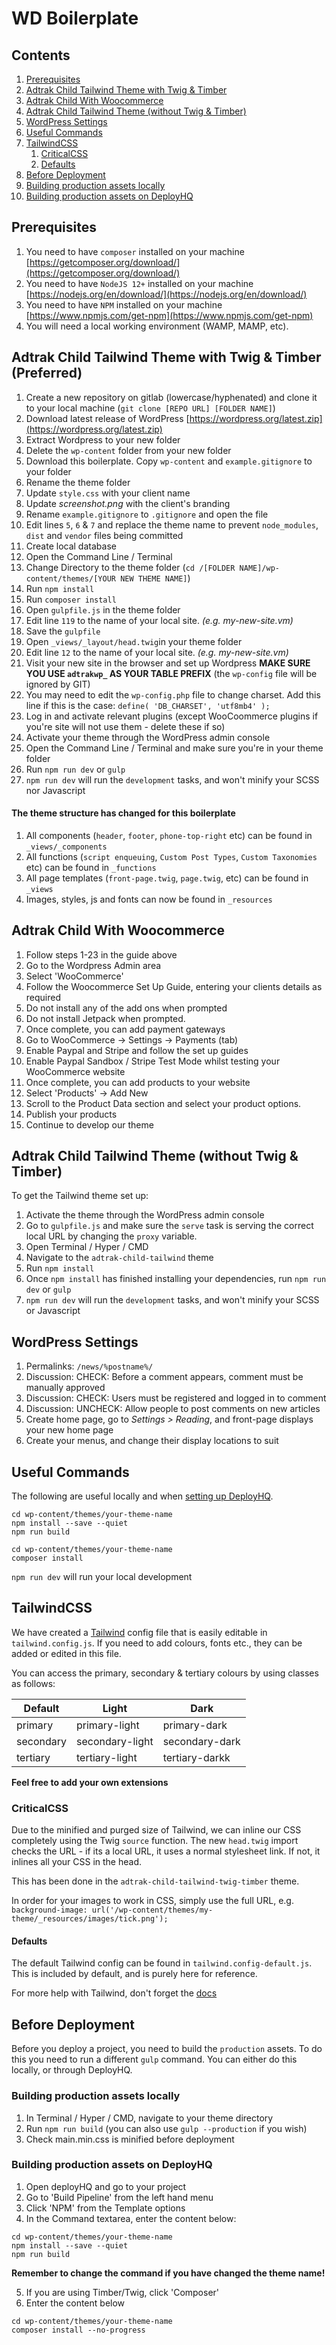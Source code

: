 # WD Boilerplate

## Contents
1. [Prerequisites](#prerequisites)
1. [Adtrak Child Tailwind Theme with Twig & Timber](#adtrak-child-tailwind-theme-with-twig--timber-preferred)
1. [Adtrak Child With Woocommerce](#adtrak-child-with-woocommerce)
1. [Adtrak Child Tailwind Theme (without Twig & Timber)](#adtrak-child-tailwind-theme-without-twig--timber)
1. [WordPress Settings](#wordpress-settings)
1. [Useful Commands](#useful-commands)
1. [TailwindCSS](#tailwindcss)
    1. [CriticalCSS](#criticalcss)
    1. [Defaults](#defaults)
1. [Before Deployment](#before-deployment)
1. [Building production assets locally](#building-production-assets-locally)
1. [Building production assets on DeployHQ](#building-production-assets-on-deployhq)


## Prerequisites ##
1. You need to have ```composer``` installed on your machine [https://getcomposer.org/download/](https://getcomposer.org/download/)
2. You need to have ```NodeJS 12+``` installed on your machine [https://nodejs.org/en/download/](https://nodejs.org/en/download/)
3. You need to have ```NPM``` installed on your machine [https://www.npmjs.com/get-npm](https://www.npmjs.com/get-npm)
4. You will need a local working environment (WAMP, MAMP, etc).

## Adtrak Child Tailwind Theme with Twig & Timber (Preferred)

1. Create a new repository on gitlab (lowercase/hyphenated) and clone it to your local machine (```git clone [REPO URL] [FOLDER NAME]```)
2. Download latest release of WordPress [https://wordpress.org/latest.zip](https://wordpress.org/latest.zip) 
3. Extract Wordpress to your new folder
4. Delete the ```wp-content``` folder from your new folder
5. Download this boilerplate. Copy ```wp-content``` and ```example.gitignore``` to your folder
6. Rename the theme folder
6. Update ```style.css``` with your client name
6. Update *screenshot.png* with the client's branding
7. Rename ```example.gitignore``` to ```.gitignore``` and open the file
8. Edit lines ```5```, ```6``` & ```7``` and replace the theme name to prevent ```node_modules```, ```dist``` and ```vendor``` files being committed 
9. Create local database
10. Open the Command Line / Terminal 
11. Change Directory to the theme folder (```cd /[FOLDER NAME]/wp-content/themes/[YOUR NEW THEME NAME]```)
12. Run ```npm install```
13. Run ```composer install```
14. Open ```gulpfile.js``` in the theme folder
15. Edit line ```119``` to the name of your local site. *(e.g. my-new-site.vm)*
16. Save the ```gulpfile```
17. Open ```_views/_layout/head.twig```in your theme folder
18. Edit line ```12``` to the name of your local site. *(e.g. my-new-site.vm)*
19. Visit your new site in the browser and set up Wordpress **MAKE SURE YOU USE ```adtrakwp_``` AS YOUR TABLE PREFIX** (the ```wp-config``` file will be ignored by GIT)  
20. You may need to edit the ```wp-config.php``` file to change charset. Add this line if this is the case: ```define( 'DB_CHARSET', 'utf8mb4' );```
21. Log in and activate relevant plugins (except WooCoommerce plugins if you're site will not use them - delete these if so)
22. Activate your theme through the WordPress admin console
23. Open the Command Line / Terminal and make sure you're in your theme folder
24. Run ```npm run dev``` or ```gulp```
25. ```npm run dev``` will run the ```development``` tasks, and won't minify your SCSS nor Javascript

#### The theme structure has changed for this boilerplate ####

1. All components (```header```, ```footer```, ```phone-top-right``` etc) can be found in ```_views/_components``` 
2. All functions (```script enqueuing```, ```Custom Post Types```, ```Custom Taxonomies``` etc) can be found in ```_functions```
3. All page templates (```front-page.twig```, ```page.twig```, etc) can be found in ```_views```
4. Images, styles, js and fonts can now be found in ```_resources```

## Adtrak Child With Woocommerce

1. Follow steps 1-23 in the guide above
2. Go to the Wordpress Admin area
3. Select 'WooCommerce'
4. Follow the Woocommerce Set Up Guide, entering your clients details as required
5. Do not install any of the add ons when prompted
6. Do not install Jetpack when prompted.
7. Once complete, you can add payment gateways
8. Go to WooCommerce -> Settings -> Payments (tab)
9. Enable Paypal and Stripe and follow the set up guides
10. Enable Paypal Sandbox / Stripe Test Mode whilst testing your WooCommerce website
11. Once complete, you can add products to your website
12. Select 'Products' -> Add New
13. Scroll to the Product Data section and select your product options.
14. Publish your products
15. Continue to develop our theme

## Adtrak Child Tailwind Theme (without Twig & Timber)

To get the Tailwind theme set up:

1. Activate the theme through the WordPress admin console
2. Go to ```gulpfile.js``` and make sure the ```serve``` task is serving the correct local URL by changing the ```proxy``` variable.
3. Open Terminal / Hyper / CMD
4. Navigate to the ```adtrak-child-tailwind``` theme
5. Run ```npm install``` 
6. Once ```npm install``` has finished installing your dependencies, run ```npm run dev``` or ```gulp```
7. ```npm run dev``` will run the ```development``` tasks, and won't minify your SCSS or Javascript

## WordPress Settings ##

1. Permalinks: ```/news/%postname%/```
2. Discussion: CHECK: Before a comment appears, comment must be manually approved
3. Discussion: CHECK: Users must be registered and logged in to comment
4. Discussion: UNCHECK: Allow people to post comments on new articles
5. Create home page, go to *Settings > Reading*, and front-page displays your new home page
6. Create your menus, and change their display locations to suit

## Useful Commands ##

The following are useful locally and when [setting up DeployHQ](http://resources.adtrak.agency/local-working-using-deployhq/).

```
cd wp-content/themes/your-theme-name
npm install --save --quiet
npm run build

cd wp-content/themes/your-theme-name
composer install
```

```npm run dev``` will run your local development

## TailwindCSS

We have created a [Tailwind](https://tailwindcss.com/docs/installation/) config file that is easily editable in ```tailwind.config.js```. If you need to add colours, fonts etc., they can be added or edited in this file.

You can access the primary, secondary & tertiary colours by using classes as follows:


| Default   | Light           | Dark           |
|-----------|-----------------|----------------|
| primary   | primary-light   | primary-dark   |
| secondary | secondary-light | secondary-dark |
| tertiary  | tertiary-light  | tertiary-darkk |


**Feel free to add your own extensions**

### CriticalCSS

Due to the minified and purged size of Tailwind, we can inline our CSS completely using the Twig ```source``` function. The new ```head.twig``` import checks the URL - if its a local URL, it uses a normal stylesheet link. If not, it inlines all your CSS in the head.

This has been done in the ```adtrak-child-tailwind-twig-timber``` theme.

In order for your images to work in CSS, simply use the full URL, e.g. ```background-image: url('/wp-content/themes/my-theme/_resources/images/tick.png');```

#### Defaults

The default Tailwind config can be found in ```tailwind.config-default.js```. This is included by default, and is purely here for reference.

For more help with Tailwind, don't forget the [docs](https://tailwindcss.com/docs/installation/)

## Before Deployment
Before you deploy a project, you need to build the ```production``` assets. 
To do this you need to run a different ```gulp``` command. You can either do this locally, or through DeployHQ.

### Building production assets locally

1. In Terminal / Hyper / CMD, navigate to your theme directory
2. Run ```npm run build``` (you can also use ```gulp --production``` if you wish)
3. Check main.min.css is minified before deployment

### Building production assets on DeployHQ
1. Open deployHQ and go to your project
2. Go to 'Build Pipeline' from the left hand menu
3. Click 'NPM' from the Template options
4. In the Command textarea, enter the content below:
```
cd wp-content/themes/your-theme-name
npm install --save --quiet
npm run build
```
**Remember to change the command if you have changed the theme name!**

5. If you are using Timber/Twig, click 'Composer'
6. Enter the content below
```
cd wp-content/themes/your-theme-name
composer install --no-progress
```
